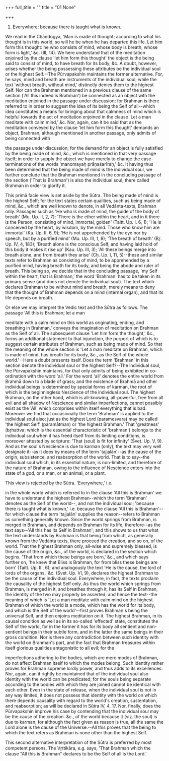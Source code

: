 +++
full_title = ""
title = "01 None"

+++


1. Everywhere; because there is taught what is known.

We read in the Cḥāndogya, 'Man is made of thought; according to what his thought is in this world, so will he be when he has departed this life. Let him form this thought: he who consists of mind, whose body is breath, whose form is light,' &c. (III, 14). We here understand that of the meditation enjoined by the clause 'let him form this thought' the object is the being said to consist of mind, to have breath for its body, &c. A doubt, however, arises whether the being possessing these attributes be the individual soul or the highest Self.--The Pūrvapakshin maintains the former alternative. For, he says, mind and breath are instruments of the individual soul; while the text 'without breath, without mind,' distinctly denies them to the highest Self. Nor can the Brahman mentioned in a previous clause of the same section ('All this indeed is Brahman') be connected as an object with the meditation enjoined in the passage under discussion; for Brahman is there referred to in order to suggest the idea of its being the Self of all--which idea constitutes a means for bringing about that calmness of mind which is helpful towards the act of meditation enjoined in the clause 'Let a man meditate with calm mind,' &c. Nor, again, can it be said that as the meditation conveyed by the clause 'let him form this thought' demands an object, Brahman, although mentioned in another passage, only admits of being connected with

the passage under discussion; for the demand for an object is fully satisfied by the being made of mind, &c., which is mentioned in that very passage itself; in order to supply the object we have merely to change the case-terminations of the words 'manomayaḥ prāṇaśarīraḥ,' &c. It having thus been determined that the being made of mind is the individual soul, we further conclude that the Brahman mentioned in the concluding passage of the section ('That is Brahman') is also the individual soul, there called Brahman in order to glorify it.

This primā facie view is set aside by the Sūtra. The being made of mind is the highest Self; for the text states certain qualities, such as being made of mind, &c., which are well known to denote, in all Vedānta-texts, Brahman only. Passages such as 'He who is made of mind, the guide of the body of breath' (Mu. Up. II, 2, 7); 'There is the ether within the heart, and in it there is the Person, consisting of mind, immortal, golden' (Taitt. Up. I. 6, 1); 'He is conceived by the heart, by wisdom, by the mind. Those who know him are immortal' (Ka. Up. II, 6, 9); 'He is not apprehended by the eye nor by speech, but by a purified mind' (Mu. Up. III, 1, 8); 'The breath of breath' (Br̥. Up. IV, 4, 183); 'Breath alone is the conscious Self, and having laid hold of this body it makes it rise up' (Kau. Up. III, 3); 'All these beings merge into breath alone, and from breath they arise' (Cḥ. Up. I, 11, 5)--these and similar texts refer to Brahman as consisting of mind, to be apprehended by a purified mind, having breath for its body, and being the abode and ruler of breath. This being so, we decide that in the concluding passage, 'my Self within the heart, that is Brahman,' the word 'Brahman' has to be taken in its primary sense (and does not denote the individual soul). The text which declares Brahman to be without mind and breath, merely means to deny that the thought of Brahman depends on a mind (internal organ), and that its life depends on breath.

Or else we may interpret the Vedic text and the Sūtra as follows. The passage 'All this is Brahman; let a man

meditate with a calm mind on this world as originating, ending, and breathing in Brahman,' conveys the imagination of meditation on Brahman as the Self of all. The subsequent clause 'Let him form the thought,' &c., forms an additional statement to that injunction, the purport of which is to suggest certain attributes of Brahman, such as being made of mind. So that the meaning of the whole section is 'Let a man meditate on Brahman, which is made of mind, has breath for its body, &c., as the Self of the whole world.'--Here a doubt presents itself. Does the term 'Brahman' in this section denote the individual soul or the highest Self?--The individual soul, the Pūrvapakshin maintains, for that only admits of being exhibited in co-ordination with the word 'all.' For the word 'all' denotes the entire world from Brahmā down to a blade of grass; and the existence of Brahmā and other individual beings is determined by special forms of karman, the root of which is the beginningless Nescience of the individual soul. The highest Brahman, on the other hand, which is all-knowing, all-powerful, free from all evil and all shadow of Nescience and similar imperfections, cannot possibly exist as the 'All' which comprises within itself everything that is bad. Moreover we find that occasionally the term 'Brahman' is applied to the individual soul also; just as the highest Lord (paramesvara) may be called 'the highest Self' (paramātman) or 'the highest Brahman.' That 'greatness' (br̥hattva; which is the essential characteristic of 'brahman') belongs to the individual soul when it has freed itself from its limiting conditions, is moreover attested by scripture: 'That (soul) is fit for infinity' (Śvet. Up. V, 9). And as the soul's Nescience is due to karman (only), the text may very well designate it--as it does by means of the term 'tajjalān'--as the cause of the origin, subsistence, and reabsorption of the world. That is to say--the individual soul which, in its essential nature, is non-limited, and therefore of the nature of Brahman, owing to the influence of Nescience enters into the state of a god, or a man, or an animal, or a plant.

This view is rejected by the Sūtra. 'Everywhere,' i.e.

in the whole world which is referred to in the clause 'All this is Brahman' we have to understand the highest Brahman--which the term 'Brahman' denotes as the Self of the world--, and not the individual soul; 'because there is taught what is known,' i.e. because the clause 'All this is Brahman'--for which clause the term 'tajjalān' supplies the reason--refers to Brahman as something generally known. Since the world springs from Brahman, is merged in Brahman, and depends on Brahman for its life, therefore--as the text says--'All this has its Self in Brahman'; and this shows to us that what the text understands by Brahman is that being from which, as generally known from the Vedānta texts, there proceed the creation, and so on, of the world. That the highest Brahman only, all-wise and supremely blessed, is the cause of the origin, &c., of the world, is declared in the section which begins. 'That from which these beings are born,' &c., and which says further on, 'he knew that Bliss is Brahman, for from bliss these beings are born' (Taitt. Up. III, 6); and analogously the text 'He is the cause, the lord of lords of the organs,' &c. (Śvet. Up. VI, 9), declares the highest Brahman to be the cause of the individual soul. Everywhere, in fact, the texts proclaim the causality of the highest Self only. As thus the world which springs from Brahman, is merged in it, and breathes through it, has its Self in Brahman, the identity of the two may properly be asserted; and hence the text--the meaning of which is 'Let a man meditate with calm mind on the highest Brahman of which the world is a mode, which has the world for its body, and which is the Self of the world'--first proves Brahman's being the universal Self, and then enjoins meditation on it. The highest Brahman, in its causal condition as well as in its so-called 'effected' state, constitutes the Self of the world, for in the former it has for its body all sentient and non-sentient beings in their subtle form, and in the latter the same beings in their gross condition. Nor is there any contradiction between such identity with the world on Brahman's part, and the fact that Brahman treasures within itself glorious qualities antagonistic to all evil; for the

imperfections adhering to the bodies, which are mere modes of Brahman, do not affect Brahman itself to which the modes belong. Such identity rather proves for Brahman supreme lordly power, and thus adds to its excellences. Nor, again, can it rightly be maintained that of the individual soul also identity with the world can be predicated; for the souls being separate according to the bodies with which they are joined cannot be identical with each other. Even in the state of release, when the individual soul is not in any way limited, it does not possess that identity with the world on which there depends causality with regard to the world's creation, sustentation, and reabsorption; as will be declared in Sūtra IV, 4, 17. Nor, finally, does the Pūrvapakshin improve his case by contending that the individual soul may be the cause of the creation. &c., of the world because it (viz. the soul) is due to karman; for although the fact given as reason is true, all the same the Lord alone is the cause of the Universe.--All this proves that the being to which the text refers as Brahman is none other than the highest Self.

This second alternative interpretation of the Sūtra is preferred by most competent persons. The Vr̥ttikāra, e.g. says, 'That Brahman which the clause "All this is Brahman" declares to be the Self of all is the Lord.'

